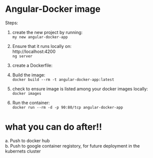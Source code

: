 # Angular-Docker image
Steps:
1. create the new project by running: <br>
```my new angular-docker-app```

2. Ensure that it runs locally on: <br>
http://localhost:4200 <br>
```ng server```

3. create a Dockerfile: <br>

4. Build the image: <br>
```docker build --rm -t angular-docker-app:latest```

5. check to ensure image is listed among your docker images locally: <br>
```docker images```

6. Run the container: <br>
```docker run --rm -d -p 90:80/tcp angular-docker-app```

# what you can do after!!
a. Push to docker hub <br>
b. Push to google container registory, for future deployment in the kubernets cluster <br>

